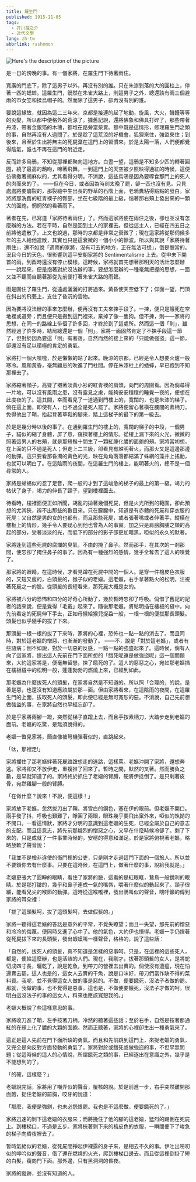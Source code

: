 ```yaml
---
title: 羅生門
published: 1915-11-05
tags:
  - 芥川龍之介
  - 近代文學
lang: zh-tw
abbrlink: rashomon
---
```


![Here's the description of the picture](https://image.radishzz.cc/picsmaller/06.webp)

是一日的傍晚的事。有一個家將，在羅生門下待著雨住。

寬廣的門底下，除了這男子以外，再沒有別的誰。只在朱漆剝落的大的圓柱上，停著一匹的蟋蟀。這羅生門，旣然在朱雀大路上，則這男子之外，總還該有兩三個避雨的市女笠和揉烏帽子的。然而除了這男子，卻再沒有別的誰。

要說這緣故，就因為這二三年來，京都是接連的起了地動，旋風，大火，饑饉等等的災變，所以都中便格外的荒涼了。據舊記說，還將佛象和佛具打碎了，那些帶著丹漆，帶著金銀箔的木塊，都堆在路旁當柴賣。都中既是這情形，修理羅生門之類的事，自然再沒有人過問了。於是趁了這荒涼的好機會，狐狸來住，強盜來住；到後來，且至於生出將無主的死屍棄在這門上的習慣來。於是太陽一落，人們便都覺得陰氣，誰也不再在這門的附近走。

反而許多烏鴉，不知從那裡都聚向這地方。白晝一望，這鴉是不知多少匹的轉著圓圈，繞了最高的鴟吻，啼著飛舞。一到這門上的天空被夕照映得通紅的時候，這便彷彿撒著胡麻似的，尤其看得分明。不消說，這些烏鴉是因為要啄食那門上的死人的肉而來的了。 ——但在今日，或者因為時刻太晚了罷，卻一匹也沒有見。只見處處將要崩裂的，那裂縫中生出長的野草的石階上面，老鴉糞粘得點點的發白。家將將那洗舊的紅青襖子的臀部，坐在七級階的最上級，惱著那右頰上發出來的一顆大的面皰，惘惘然的看著雨下。

著者在先，已寫道「家將待著雨住」了。然而這家將便在雨住之後，卻也並沒有怎麼辦的方法。若在平時，自然是回到主人的家裡去。但從這主人，已經在四五日之前將他遣散了。上文也說過，那時的京都是非常之衰微了；現在這家將從那伺候多年的主人給他遣散，其實也只是這衰微的一個小小的餘波。所以與其說「家將待著雨住」，還不如說「遇雨的家將，沒有可去的地方，正在無法可想」，倒是愜當的。況且今日的天色，很影響到這平安朝家將的 Sentimentalisme 上去。從申未下開首的雨，到酉時還沒有停止模樣。這時候，家將就首先想著那明天的活計怎麼辦——說起來，便是抱著對於沒法辦的事，要想怎麼辦的一種毫無把握的思想，一面又並不聽而自聽著那從先前便打著朱雀大路的雨聲。

雨是圍住了羅生門，從遠處灑灑的打將過來。黃昏使天空低下了；仰面一望，門頂在斜出的飛甍上，支住了昏沉的雲物。

因為要將沒法辦的事來怎麼辦，便再沒有工夫來揀手段了。一揀，便只是餓死在空地裡或道旁；而且便只是搬到這門裡來，棄掉了像一隻狗。但不揀，則——家將的思想，在同一的路線上徘徊了許多回，才終於到了這處所。然而這一個「則」，雖然經過了許多時，結局總還是一個「則」。家將一面固然肯定了不揀手段這一節了，但對於因為要這「則」有著落，自然而然的接上來的「只能做強盜」這一節，卻還沒有足以積極的肯定的勇氣。

家將打一個大噴嚏，於是懶懶的站了起來。晚涼的京都，已經是令人想要火爐一般寒冷。風和黃昏，毫無顧忌的吹進了門柱間。停在朱漆柱上的蟋蟀，早已跑到不知那裡去了。

家將縮著頸子，高聳了襯著淡黃小衫的紅青襖的肩頭，向門的周圍看。因為倘尋得一片地，可以沒有風雨之患，沒有露見之慮，能夠安安穩穩的睡覺一夜的，便想在此度夜的了。這其間，幸而看見了一道通到門樓上的，寬闊的，也是朱漆的梯子。倘在這上面，即使有人，也不過全是死人罷了。家將便留心著橫在腰間的素柄刀，免得他出了鞘，抬起登著草鞋的腳來，踏上這梯子的最下的第一級去。

於是是幾分時以後的事了。在通到羅生門的樓上的，寬闊的梯子的中段，一個男子，貓似的縮了身體，屏了息，窺探著樓上的情形。從樓上漏下來的火光，微微的照著這男人的右頰，就是那短鬚十間生了一顆紅腫化膿的面皰的頰。家將當初想，在上面的只不過是死人；但走上二三級，卻看見有誰明著火，而那火又是這邊那邊的動彈。這只要看那昏濁的黃色的光，映在角角落落都結滿了蛛網的藻井上搖動，也就可以明白了。在這陰雨的夜間，在這羅生門的樓上，能明著火的，總不是一個尋常的人。

家將是蜥蜴似的忍了足音，爬一般的才到了這峻急的梯子的最上的第一級。竭力的帖伏了身子，竭力的伸長了頸子，望到樓裡面去。

待看時，樓裡面便正如所聞，胡亂的拋著幾個死屍，但是火光所到的範圍，卻此預想的尤其狹，辨不出那些的數目來。只在朦朧中，知道是有赤體的死屍和穿衣服的死屍；又自然是男的女的也都有。而且那些死屍，或者張著嘴或者伸著手，縱橫在樓板上的情形，幾乎令人要疑心到他也曾為人的事實。加之只是肩膀胸脯之類的高起的部分，受著淡淡的光，而低下的部分的影子卻更加暗黑，啞似的永久的默著。

家將逢到這些死屍的腐爛的臭氣，不由的掩了鼻子。然而那手，在其次的一剎那間，便忘卻了掩住鼻子的事了。因為有一種強烈的感情，幾乎全奪去了這人的嗅覺了。

那家將的眼睛，在這時候，才看見蹲在死屍中間的一個人。是穿一件檜皮色衣服的，又短又瘦的，白頭髮的，猴子似的老嫗。這老嫗，右手拿著點火的松明，注視著死屍之一的臉。從頭髮的長短看來，那死屍大概是女的。

家將被六分的恐怖和四分的好奇心所動了，幾於暫時忘卻了呼吸。倘借了舊記的記者的話來說，便是覺得「毛戴」起來了。隨後那老嫗，將鬆明插在樓板的縫中，向先前看定的死屍伸下手去，正如母猴給猴兒捉蝨一般，一根一根的便拔那長頭髮。頭髮也似乎隨手的拔了下來。

那頭髮一根一根的拔了下來時，家將的心裡，恐怖也一點一點的消去了。而且同時，對於這老嫗的憎惡，也漸漸的發動了。 ——不，說是「對於這老嫗」，或者有些語病；倒不如說，對於一切惡的反感，一點一點的強盛起來了。這時候，倘有人向了這家將，提出這人先前在門下面所想的「餓死呢還是做強盜呢」這一個問題來，大約這家將是，便毫無留戀，揀了餓死的了。這人的惡惡之心，宛如那老嫗插在樓板縫中的松明一般，蓬蓬勃勃的燃燒上來，已經到如此。

那老嫗為什麼拔死人的頭髮，在家將自然是不知道的。所以照「合理的」的說，是善是惡，也還沒有知道應該屬於那—面。但由家將看來，在這陰雨的夜間，在這羅生門的上面，拔取死人的頭髮，即此便已經是無可寬恕的惡。不消說，自己先前想做強盜的事，在家將自然也早經忘卻了。

於是乎家將兩腳一蹬，突然從梯子直躥上去，而且手按素柄刀，大踏步走到老嫗的面前。老嫗的吃驚，是無須說得的。

老嫗一瞥見家將，簡直像被弩機彈著似的，直跳起來。

「呔，那裡走!」

家將攔住了那老嫗絆著死屍踉蹌想走的逃路，這樣罵。老嫗沖開了家將，還想奔逃。家將卻又不放伊走，重複推了回來了。暫時之間，默然的叉著。然而勝負之數，是早就知道了的。家將終於抓住了老嫗的臂膊，硬將伊捻倒了。是只剩著皮骨，宛然雞腳一般的臂膊。

「在做什麼？說來！不說，便這樣！」

家將放下老嫗，忽然拔刀出了鞘，將雪白的鋼色，塞在伊的眼前。但老嫗不開口。兩手發了抖，呼吸也艱難了，睜圓了兩眼，眼珠幾乎要飛出窠外來，啞似的執拗的不開口。一看這情狀，家將才分明的意識到這老嫗的生死，已經全屬於自己的意志的支配。而且這意志，將先前那熾烈的憎惡之心，又早在什麼時候冷卻了。剩了下來的，只是成就了一件事業時候的，安穩的得意和滿足。於是家將俯視著老嫗，略略放軟了聲音說：

「我並不是檢非違使的衙門裡的公吏，只是剛才走過這門下面的一個旅人。所以並不要鎖你去有什麼事。只要在這時候，在這門上，做著什麼的事，說給我就是。」

老嫗更張大了圓睜的眼睛，看住了家將的臉，這看的是紅眼眶，鷙鳥一般銳利的眼睛。於是那打皺的，幾乎和鼻子連成一氣的嘴唇，嚼著什麼似的動起來了。頸子很細，能看兄尖的喉節的動彈。這時從這喉嚨裡，發出鴉叫似的聲音，喘吁籲的傳到家將的耳朵裡：

「拔了這頭髮呵，拔了這頭髮呵，去做假髮的。」

家將一聽得這老嫗的答話是意外的平常，不覺失瞭望；而且一失望，那先前的憎惡和冷冷的侮蔑，便同時又進了心中了。他的氣色，大約伊也悟得。老嫗一手仍捏著從死屍拔下來的長頭髮，發出蝦蟆叫一樣聲音，格格的，說了這些話：

「自然的，拔死人的頭髮，真不知道是怎樣的惡事呵。只是，在這裡的這些死人，都是，便給這麼辦，也是活該的人們。現在，我剛才，拔著那頭髮的女人，是將蛇切成四寸長，曬乾了，說是乾魚，到帶刀的營裡去出賣的。倘使沒有遭瘟，現在怕還賣去罷。這人也是的，這女人去賣的干魚，說是口味好，帶刀們當作缺不得的菜料買。我呢，並不覺得這女人做的事是惡的。不做，便要餓死，沒法子者做的罷。那就，我做的事，也不覺得是惡事。這也是，不做便要餓死，沒法子才做的呵。很明白這沒法子的事的這女人，料來也應該寬恕我的。」

老嫗大概說了些這樣意思的事。

家將收刀進了鞘，左手按著刀柄，冷然的聽著這些話；至於右手，自然是按著那通紅的在頰上化了膿的大顆的面皰。然而正聽著，家將的心裡卻生出一種勇氣來了。

這正是這人先前在門下面所缺的勇氣。而且和先前跳到這門上，來捉老嫗的勇氣，又完全是向反對方面發動的勇氣了。家將對於或餓死或做強盜的事，不但早無問題；從這時候的這人的心情說，所謂餓死之類的事，已經逐出在意識之外，幾乎是不能想到的了。

「的確，這樣麼？」

老嫗說完話，家將用了嘲弄似的聲音，覆核的說。於是前進一步，右手突然離開那面皰，捉住老嫗的前胸，咬牙的說道：

「那麼，我便是強剝，也未必怨恨罷。我也是不這麼做，便要餓死的了。」

家將迅速的剝下這老嫗的衣服來；而將挽住了他的腳的這老嫗，猛烈的踢倒在死屍上。到樓梯口，不過是五步。家將挾著剝下來的檜皮色的衣服，一瞬間便下了峻急的梯子向昏夜裡去了。

暫時氣絕似的老嫗，從死屍間掙起伊裸露的身子來，是相去不久的事。伊吐出嘮叨似的呻吟似的聲音，借了還在燃燒的火光，爬到樓梯口邊去。而且從這裡倒掛了短的白髮，窺向門下面。那外邊，只有黑洞洞的昏夜。

家將的蹤跡，並沒有知道的人。
